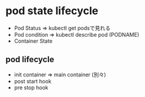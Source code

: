 # pod state lifecycle

- Pod Status => kubectl get podsで見れる
- Pod condition => kubectl describe pod (PODNAME)
- Container State

## pod lifecycle

- init container => main container (別々) 
- post start hook
- pre stop hook

